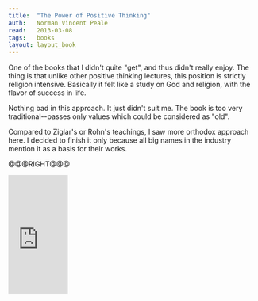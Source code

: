 ```yaml
---
title:	"The Power of Positive Thinking"
auth:	Norman Vincent Peale
read:	2013-03-08
tags:	books
layout: layout_book
---
```





One of the books that I didn't quite "get", and thus didn't really enjoy.
The thing is that unlike other positive thinking lectures, this position is
strictly religion intensive. Basically it felt like a study on God and
religion, with the flavor of success in life.

Nothing bad in this approach. It just didn't suit me. The book is too very
traditional--passes only values which could be considered as "old".

Compared to Ziglar's or Rohn's teachings, I saw more orthodox approach here.
I decided to finish it only because all big names in the industry mention it
as a basis for their works.


@@@RIGHT@@@

<iframe src="http://rcm.amazon.com/e/cm?lt1=_blank&bc1=FFFFFF&IS2=1&npa=1&bg1=FFFFFF&fc1=000000&lc1=FF0000&t=wojcadamkoszh-20&o=1&p=8&l=as4&m=amazon&f=ifr&ref=ss_til&asins=4871876292" style="width:120px;height:240px;" scrolling="no" marginwidth="0" marginheight="0" frameborder="0"></iframe>
